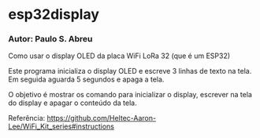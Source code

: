 # esp32display

### Autor: Paulo S. Abreu

Como usar o display OLED da placa WiFi LoRa 32 (que é um ESP32)

Este programa inicializa o display OLED e escreve 3 linhas de 
texto na tela.
Em seguida aguarda 5 segundos e apaga a tela.

O objetivo é mostrar os comando para inicializar o display,
escrever na tela do display e apagar o conteúdo da tela.

Referência: https://github.com/Heltec-Aaron-Lee/WiFi_Kit_series#instructions
